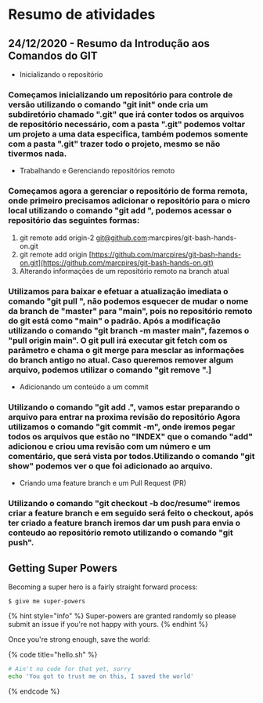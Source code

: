 # Resumo de atividades

## 24/12/2020 - Resumo da Introdução aos Comandos do GIT



* Inicializando o repositório 

### Começamos inicializando um repositório para controle de versão utilizando o comando "git init" onde cria um subdiretório chamado ".git" que irá conter todos os arquivos de repositório necessário, com a  pasta ".git" podemos voltar um projeto a uma data especifica, também podemos somente com a pasta ".git" trazer todo o projeto, mesmo se não tivermos nada.

* Trabalhando e Gerenciando repositórios remoto

### Começamos agora a gerenciar o repositório de forma remota, onde primeiro precisamos adicionar o repositório para o micro local utilizando o comando "git add  ", podemos acessar o repositório das seguintes formas:

1. git remote add origin-2 git@github.com:marcpires/git-bash-hands-on.git 
2. git remote add origin [https://github.com/marcpires/git-bash-hands-on.git](https://github.com/marcpires/git-bash-hands-on.git)
3. Alterando informações de um repositório remoto na branch atual

### Utilizamos para baixar e efetuar a atualização imediata o comando "git pull ", não podemos esquecer de mudar o nome da branch de "master" para "main", pois no repositório remoto do git está como "main" o padrão. Após a modificação utilizando o comando "git branch -m master main", fazemos o "pull origin main". O git pull irá executar git fetch com os parâmetro e chama o git merge para mesclar as informações do branch antigo no atual. Caso queremos remover algum arquivo, podemos utilizar o comando "git remove ".\]

* Adicionando um conteúdo a um commit 

### Utilizando o comando "git add .", vamos estar preparando o arquivo para entrar na proxima revisão do repositório Agora utilizamos o comando "git commit -m", onde iremos pegar todos os arquivos que estão no "INDEX" que o comando "add" adicionou e criou uma revisão com um número e um comentário, que será vista por todos.Utilizando o comando "git show" podemos ver o que foi adicionado ao arquivo.

* Criando uma feature branch e um Pull Request \(PR\) 

### Utilizando o comando "git checkout -b doc/resume" iremos criar a feature branch e em seguido será feito o checkout, após ter criado a feature branch iremos dar um push para envia o conteudo ao repositório remoto utilizando o comando "git push".

## Getting Super Powers

Becoming a super hero is a fairly straight forward process:

```
$ give me super-powers
```

{% hint style="info" %}
 Super-powers are granted randomly so please submit an issue if you're not happy with yours.
{% endhint %}

Once you're strong enough, save the world:

{% code title="hello.sh" %}
```bash
# Ain't no code for that yet, sorry
echo 'You got to trust me on this, I saved the world'
```
{% endcode %}



